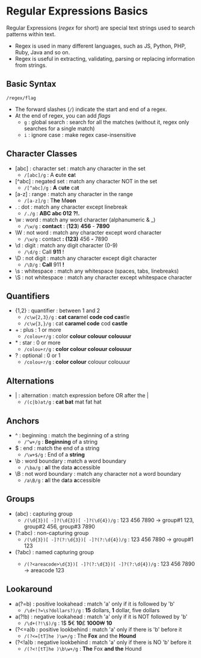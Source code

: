 # Regular Expressions Basics

Regular Expressions (_regex_ for short) are special text strings used to search patterns within text.
- Regex is used in many different languages, such as JS, Python, PHP, Ruby, Java and so on.
- Regex is useful in extracting, validating, parsing or replacing information from strings.

## Basic Syntax
`/regex/flag`
- The forward slashes (`/`) indicate the start and end of a regex.
- At the end of regex, you can add _flags_
  - `g` : global search : search for all the matches (without it, regex only searches for a single match)
  - `i` : ignore case : make regex case-insensitive


## Character Classes
- [abc] : character set : match any character in the set
  - `/[abc]/g` : A **c**ute **ca**t
- [^abc] : negated set : match any character NOT in the set
  - `/[^abc]/g` : **A** c**ute** ca**t**
- [a-z] : range : match any character in the range
  - `/[a-z]/g` : T**he** M**oon**
- . : dot : match any character except linebreak
  - `/./g` : **ABC abc 012 ?!.**
- \w : word : match any word character (alphanumeric & _)
  - `/\w/g` : **contact** : (**123**) **456** - **7890**
- \W : not word : match any character except word character
  - `/\w/g` : contact **: (**123**)** 456 **-** 7890
- \d : digit : match any digit character (0-9)
  - `/\d/g` : Call **911** !
- \D : not digit : match any character except digit character
  - `/\D/g` : **Call** 911 **!**
- \s : whitespace : match any whitespace (spaces, tabs, linebreaks)
- \S : not whitespace : match any character except whitespace character

## Quantifiers
- {1,2} : quantifier : between 1 and 2
  - `/c\w{2,3}/g` : **cat cara**mel **code cod cas**tle
  - `/c\w{3,}/g` : cat **caramel code** cod **castle**
- \+ : plus : 1 or more
  - `/colou+r/g` : color **colour colouur colouuur**
- \* : star : 0 or more
  - `/colou+r/g` : **color colour colouur colouuur**  
- ? : optional : 0 or 1
  - `/colou+r/g` : **color colour** colouur colouuur

## Alternations
- | : alternation : match expression before OR after the |
  - `/(c|b)at/g` : **cat bat** mat fat hat

## Anchors
- ^ : beginning : match the beginning of a string
  - `/^w+/g` : **Beginning** of a string
- $ : end : match the end of a string
  - `/\w+$/g` : End of a **string**
- \b : word boundary : match a word boundary
  - `/\ba/g` : **a**ll the data **a**ccessible
- \B : not word boundary : match any character not a word boundary
  - `/a\B/g` : **a**ll the d**a**ta **a**ccessible

## Groups
- (abc) : capturing group
  - `/(\d{3})[ -]?(\d{3})[ -]?(\d{4})/g` : 123 456 7890 -> group#1 123, group#2 456, group#3 7890
- (?:abc) : non-capturing group
  - `/(\d{3})[ -]?(?:\d{3})[ -]?(?:\d{4})/g` : 123 456 7890 -> group#1 123
- (?<name>abc) : named capturing group
  - `/(?<areacode>\d{3})[ -]?(?:\d{3})[ -]?(?:\d{4})/g` : 123 456 7890 -> areacode 123

## Lookaround
- a(?=b) : positive lookahead : match 'a' only if it is followed by 'b'
  - `/\d+(?=\s?dollars?)/g` : **15** dollars, **1** dollar, five dollars
- a(?!b) : negative lookahead : match 'a' only if it is NOT followed by 'b'
  - `/\d+(?!\$)/g` : 1$ **5**€ **10**£ **1000**₩ **10**
- (?<=a)b : positive lookbehind : match 'a' only if there is 'b' before it
  - `/(?<=[tT]he )\w+/g` : The **Fox** and the **Hound**
- (?<!a)b : negative lookbehind : match 'a' only if there is NO 'b' before it
  - `/(?<![tT]he )\b\w+/g` : **The** Fox **and the** Hound